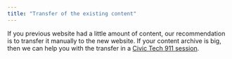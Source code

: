 ```yaml
---
title: "Transfer of the existing content"
---
```


If you previous website had a little amount of content, our recommendation is to
transfer it manually to the new website. If your content archive is big, then we
can help you with the transfer in a [Civic Tech 911 session](https://code4.ro/en/civic-tech-911).
